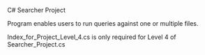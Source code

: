 C# Searcher Project

Program enables users to run queries against one or multiple files.

Index_for_Project_Level_4.cs is only required for Level 4 of Searcher_Project.cs